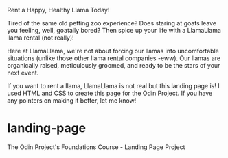 Rent a Happy, Healthy Llama Today!

Tired of the same old petting zoo experience? Does staring at goats leave you feeling, well, goatally bored?  Then spice up your life with a LlamaLlama llama rental (not really)!

Here at LlamaLlama, we're not about forcing our llamas into uncomfortable situations (unlike those other llama rental companies -eww). Our llamas are organically raised, meticulously groomed, and ready to be the stars of your next event.

If you want to rent a llama, LlamaLlama is not real but this landing page is! I used HTML and CSS to create this page for the Odin Project. If you have any pointers on making it better, let me know!


# landing-page
The Odin Project's Foundations Course - Landing Page Project
